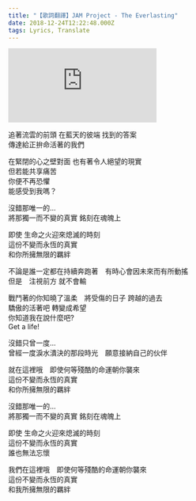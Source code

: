 ```yaml
---
title: "【歌詞翻譯】JAM Project - The Everlasting"
date: 2018-12-24T12:22:48.000Z
tags: Lyrics, Translate
---
```


<iframe src="https://www.youtube.com/embed/8fFeMKFNZuE" frameborder="0" allow="accelerometer; autoplay; clipboard-write; encrypted-media; gyroscope; picture-in-picture" allowfullscreen></iframe>

追著流雲的前頭 在藍天的彼端 找到的答案
<br>傳達給正拚命活著的我們

在緊閉的心之壁對面 也有著令人絕望的現實
<br>但若能共享痛苦
<br>你便不再恐懼
<br>能感受到我嗎？

沒錯那唯一的…
<br>將那獨一而不變的真實 銘刻在魂魄上

即使 生命之火迎來熄滅的時刻
<br>這份不變而永恆的真實
<br>和你所擁無限的羈絆

不論是誰一定都在持續奔跑著　有時心會因未來而有所動搖
<br>但是　注視前方 就不會輸

戰鬥著的你知曉了溫柔　將受傷的日子 跨越的過去
<br>驕傲的活著吧 轉變成希望
<br>你知道我在說什麼吧?
<br>Get a life!

沒錯只曾一度…
<br>曾經一度淚水潰決的那段時光　願意接納自己的伙伴

就在這裡哦　即使何等殘酷的命運朝你襲來
<br>這份不變而永恆的真實
<br>和你所擁無限的羈絆

沒錯那唯一的…
<br>將那獨一而不變的真實 銘刻在魂魄上

即使 生命之火迎來熄滅的時刻
<br>這份不變而永恆的真實
<br>誰也無法忘懷

我們在這裡哦　即使何等殘酷的命運朝你襲來
<br>這份不變而永恆的真實
<br>和我所擁無限的羈絆
